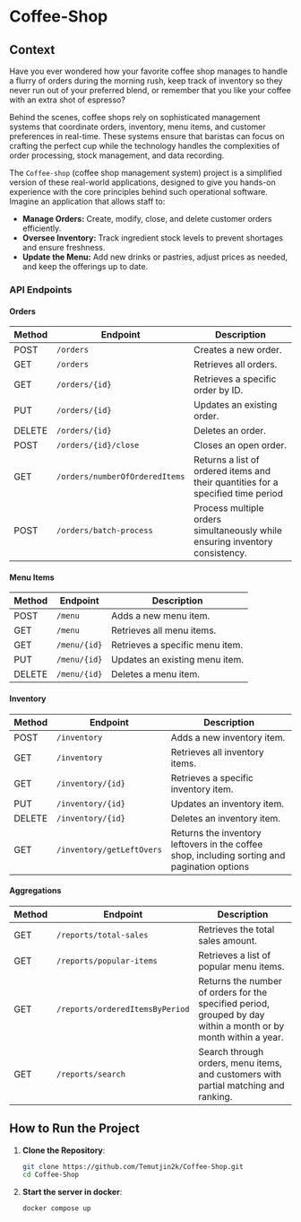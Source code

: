 # Coffee-Shop

## Context

Have you ever wondered how your favorite coffee shop manages to handle a flurry of orders during the morning rush, keep track of inventory so they never run out of your preferred blend, or remember that you like your coffee with an extra shot of espresso?

Behind the scenes, coffee shops rely on sophisticated management systems that coordinate orders, inventory, menu items, and customer preferences in real-time. These systems ensure that baristas can focus on crafting the perfect cup while the technology handles the complexities of order processing, stock management, and data recording.

The `Coffee-shop` (coffee shop management system) project is a simplified version of these real-world applications, designed to give you hands-on experience with the core principles behind such operational software. Imagine an application that allows staff to:

- **Manage Orders:** Create, modify, close, and delete customer orders efficiently.
- **Oversee Inventory:** Track ingredient stock levels to prevent shortages and ensure freshness.
- **Update the Menu:** Add new drinks or pastries, adjust prices as needed, and keep the offerings up to date.


### API Endpoints

#### Orders

| Method | Endpoint          | Description                       
|--------|-------------------|-----------------------------------|
| POST   | `/orders`         | Creates a new order.            
| GET    | `/orders`         | Retrieves all orders.             
| GET    | `/orders/{id}`    | Retrieves a specific order by ID. 
| PUT    | `/orders/{id}`    | Updates an existing order.        | 
| DELETE | `/orders/{id}`    | Deletes an order.                 | 
| POST   | `/orders/{id}/close` | Closes an open order.         
| GET    | `/orders/numberOfOrderedItems` | Returns a list of ordered items and their quantities for a specified time period|  
| POST    | `/orders/batch-process` | Process multiple orders simultaneously while ensuring inventory consistency.|  

#### Menu Items

| Method | Endpoint          | Description                        
|--------|-------------------|------------------------------------|
| POST   | `/menu`           | Adds a new menu item.             |               
| GET    | `/menu`           | Retrieves all menu items.          |                  
| GET    | `/menu/{id}`      | Retrieves a specific menu item.    | 
| PUT    | `/menu/{id}`      | Updates an existing menu item.     | 
| DELETE | `/menu/{id}`      | Deletes a menu item.               | 


#### Inventory

| Method | Endpoint          | Description                        | 
|--------|-------------------|------------------------------------|
| POST   | `/inventory`      | Adds a new inventory item.        | 
| GET    | `/inventory`      | Retrieves all inventory items.     | 
| GET    | `/inventory/{id}`  | Retrieves a specific inventory item. |
| PUT    | `/inventory/{id}`  | Updates an inventory item.         | 
| DELETE | `/inventory/{id}`  | Deletes an inventory item.         | 
| GET | `/inventory/getLeftOvers`      | Returns the inventory leftovers in the coffee shop, including sorting and pagination options              | 

#### Aggregations

| Method | Endpoint                  | Description                        |
|--------|---------------------------|------------------------------------|
| GET    | `/reports/total-sales`    | Retrieves the total sales amount.  |
| GET    | `/reports/popular-items`   | Retrieves a list of popular menu items. | 
| GET    | `/reports/orderedItemsByPeriod`   | Returns the number of orders for the specified period, grouped by day within a month or by month within a year.| 
| GET    | `/reports/search`   | Search through orders, menu items, and customers with partial matching and ranking. | 






## How to Run the Project

1. **Clone the Repository**:
   ```bash
   git clone https://github.com/Temutjin2k/Coffee-Shop.git
   cd Coffee-Shop
   ```

2. **Start the server in docker**:
   ```bash
   docker compose up
   ```
